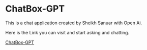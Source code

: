 # ChatBox-GPT
This is a chat application created by Sheikh Sanuar with Open Ai.

Here is the Link you can visit and start asking and chatting.


<a href="https://chat-box-gpt.vercel.app/">ChatBox-GPT</a>
